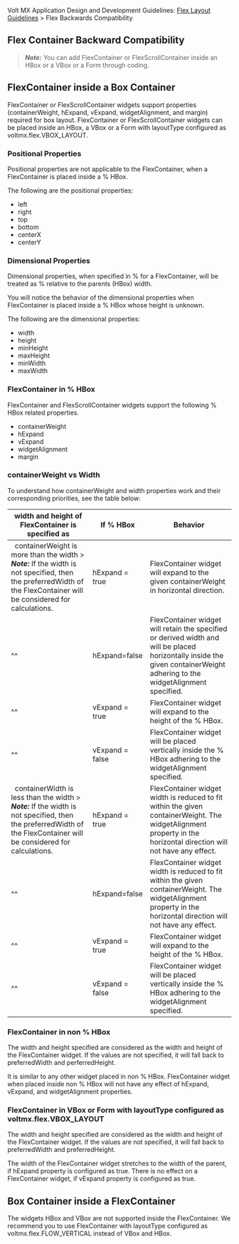                            

Volt MX  Application Design and Development Guidelines: [Flex Layout Guidelines](Flex_Layout_Guidelines_Overview.md) > Flex Backwards Compatibility

Flex Container Backward Compatibility
-------------------------------------

> **_Note:_** You can add FlexContainer or FlexScrollContainer inside an HBox or a VBox or a Form through coding.

FlexContainer inside a Box Container
------------------------------------

FlexContainer or FlexScrollContainer widgets support properties (containerWeight, hExpand, vExpand, widgetAlignment, and margin) required for box layout. FlexContainer or FlexScrollContainer widgets can be placed inside an HBox, a VBox or a Form with layoutType configured as voltmx.flex.VBOX\_LAYOUT.

### Positional Properties

Positional properties are not applicable to the FlexContainer, when a FlexContainer is placed inside a % HBox.

The following are the positional properties:

*   left
*   right
*   top
*   bottom
*   centerX
*   centerY

### Dimensional Properties

Dimensional properties, when specified in % for a FlexContainer, will be treated as % relative to the parents (HBox) width.

You will notice the behavior of the dimensional properties when FlexContainer is placed inside a % HBox whose height is unknown.

The following are the dimensional properties:

*   width
*   height
*   minHeight
*   maxHeight
*   minWidth
*   maxWidth

### FlexContainer in % HBox

FlexContainer and FlexScrollContainer widgets support the following % HBox related properties.

*   containerWeight
*   hExpand
*   vExpand
*   widgetAlignment
*   margin

### containerWeight vs Width

To understand how containerWeight and width properties work and their corresponding priorities, see the table below:

  
| width and height of FlexContainer is specified as | If % HBox | Behavior |
| --- | --- | --- |
|   containerWeight is more than the width > **_Note:_** If the width is not specified, then the preferredWidth of the FlexContainer will be considered for calculations. | hExpand = true | FlexContainer widget will expand to the given containerWeight in horizontal direction. |
|^^| hExpand=false | FlexContainer widget will retain the specified or derived width and will be placed horizontally inside the given containerWeight adhering to the widgetAlignment specified. |
|^^| vExpand = true | FlexContainer widget will expand to the height of the % HBox. |
|^^| vExpand = false | FlexContainer widget will be placed vertically inside the % HBox adhering to the widgetAlignment specified. |
|   containerWidth is less than the width > **_Note:_** If the width is not specified, then the preferredWidth of the FlexContainer will be considered for calculations. | hExpand = true | FlexContainer widget width is reduced to fit within the given containerWeight. The widgetAlignment property in the horizontal direction will not have any effect. |
|^^| hExpand=false | FlexContainer widget width is reduced to fit within the given containerWeight. The widgetAlignment property in the horizontal direction will not have any effect. |
|^^| vExpand = true | FlexContainer widget will expand to the height of the % HBox. |
|^^| vExpand = false | FlexContainer widget will be placed vertically inside the % HBox adhering to the widgetAlignment specified. |

### FlexContainer in non % HBox

The width and height specified are considered as the width and height of the FlexContainer widget. If the values are not specified, it will fall back to preferredWidth and perferredHeight.

It is similar to any other widget placed in non % HBox. FlexContainer widget when placed inside non % HBox will not have any effect of hExpand, vExpand, and widgetAlignment properties.

### FlexContainer in VBox or Form with layoutType configured as voltmx.flex.VBOX\_LAYOUT

The width and height specified are considered as the width and height of the FlexContainer widget. If the values are not specified, it will fall back to preferredWidth and preferredHeight.

The width of the FlexContainer widget stretches to the width of the parent, if hExpand property is configured as true. There is no effect on a FlexContainer widget, if vExpand property is configured as true.

Box Container inside a FlexContainer
------------------------------------

The widgets HBox and VBox are not supported inside the FlexContainer. We recommend you to use FlexContainer with layoutType configured as voltmx.flex.FLOW\_VERTICAL instead of VBox and HBox.
